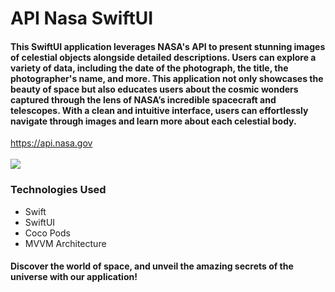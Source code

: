 <h1 align="left">API Nasa SwiftUI</h1>
<h4 align="left">This SwiftUI application leverages NASA's API to present stunning images of celestial objects alongside detailed descriptions. Users can explore a variety of data, including the date of the photograph, the title, the photographer's name, and more. This application not only showcases the beauty of space but also educates users about the cosmic wonders captured through the lens of NASA’s incredible spacecraft and telescopes. With a clean and intuitive interface, users can effortlessly navigate through images and learn more about each celestial body.</h4>
<a href= "https://api.nasa.gov">https://api.nasa.gov</a>
<br>
<br>
<img src="https://github.com/user-attachments/assets/224c5c07-111b-43aa-a635-0b52e3aee059" height="full"/>
<br>
<h3>Technologies Used</h3>
<ul>
  <li>Swift</li>
  <li>SwiftUI</li>
  <li>Coco Pods</li>
  <li>MVVM Architecture</li>
</ul>


<h4>Discover the world of space, and unveil the amazing secrets of the universe with our application!</h4>
